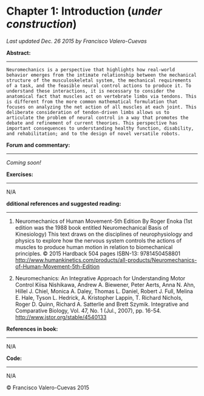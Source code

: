 # Chapter 1: Introduction  (*under construction*)
*Last updated Dec. 26 2015 by Francisco Valero-Cuevas*

**Abstract:**
_________


    Neuromechanics is a perspective that highlights how real-world behavior emerges from the intimate relationship between the mechanical structure of the musculoskeletal system, the mechanical requirements of a task, and the feasible neural control actions to produce it. To understand these interactions, it is necessary to consider the anatomical fact that muscles act on vertebrate limbs via tendons. This is different from the more common mathematical formulation that focuses on analyzing the net action of all muscles at each joint. This deliberate consideration of tendon-driven limbs allows us to articulate the problem of neural control in a way that promotes the debate and refinement of current theories. This perspective has important consequences to understanding healthy function, disability, and rehabilitation; and to the design of novel versatile robots.


**Forum and commentary:**
_____________________
*Coming soon!*


**Exercises:**
__________
N/A

**dditional references and suggested reading:**
____________________________________________
1. Neuromechanics of Human Movement-5th Edition
    By Roger Enoka 
    (1st edition was the 1988 book entitled Neuromechanical Basis of Kinesiology)
    This text draws on the disciplines of neurophysiology and physics to explore how the nervous system controls the actions of muscles to produce human motion in relation to biomechanical principles.
    © 2015 Hardback 504 pages
    ISBN-13: 9781450458801
    http://www.humankinetics.com/products/all-products/Neuromechanics-of-Human-Movement-5th-Edition

2. Neuromechanics: An Integrative Approach for Understanding Motor Control
    Kiisa Nishikawa, Andrew A. Biewener, Peter Aerts, Anna N. Ahn, Hillel J. Chiel, Monica A. Daley, Thomas L. Daniel, Robert J. Full, Melina E. Hale, Tyson L. Hedrick, A. Kristopher Lappin, T. Richard Nichols, Roger D. Quinn, Richard A. Satterlie and Brett Szymik.
    Integrative and Comparative Biology, Vol. 47, No. 1 (Jul., 2007), pp. 16-54.
    http://www.jstor.org/stable/4540133

**References in book:**
___________________
N/A

**Code:**
_____

N/A


© Francisco Valero-Cuevas 2015

